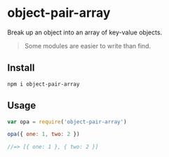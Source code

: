 # object-pair-array
Break up an object into an array of key-value objects.

> Some modules are easier to write than find.

## Install
```
npm i object-pair-array
```

## Usage

```javascript
var opa = require('object-pair-array')

opa({ one: 1, two: 2 })

//=> [{ one: 1 }, { two: 2 }]
```
